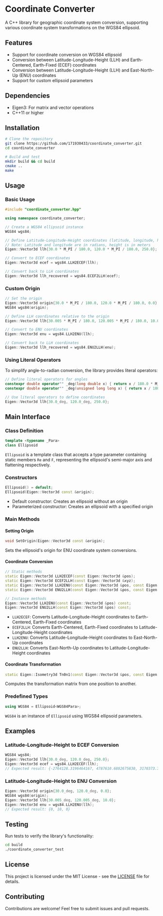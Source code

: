 # Coordinate Converter

A C++ library for geographic coordinate system conversion, supporting various coordinate system transformations on the WGS84 ellipsoid.

## Features

- Support for coordinate conversion on WGS84 ellipsoid
- Conversion between Latitude-Longitude-Height (LLH) and Earth-Centered, Earth-Fixed (ECEF) coordinates
- Conversion between Latitude-Longitude-Height (LLH) and East-North-Up (ENU) coordinates
- Support for custom ellipsoid parameters

## Dependencies

- Eigen3: For matrix and vector operations
- C++11 or higher

## Installation

```bash
# Clone the repository
git clone https://github.com/171930433/coordinate_converter.git
cd coordinate_converter

# Build and test
mkdir build && cd build
cmake ..
make
```

## Usage

### Basic Usage

```cpp
#include "coordinate_converter.hpp"

using namespace coordinate_converter;

// Create a WGS84 ellipsoid instance
WGS84 wgs84;

// Define Latitude-Longitude-Height coordinates (latitude, longitude, height)
// Note: Latitude and longitude are in radians, height is in meters
Eigen::Vector3d llh{30.0 * M_PI / 180.0, 120.0 * M_PI / 180.0, 250.0};

// Convert to ECEF coordinates
Eigen::Vector3d ecef = wgs84.LLH2ECEF(llh);

// Convert back to LLH coordinates
Eigen::Vector3d llh_recovered = wgs84.ECEF2LLH(ecef);
```

### Custom Origin

```cpp
// Set the origin
Eigen::Vector3d origin{30.0 * M_PI / 180.0, 120.0 * M_PI / 180.0, 0.0};
WGS84 wgs84(origin);

// Define LLH coordinates relative to the origin
Eigen::Vector3d llh{30.005 * M_PI / 180.0, 120.005 * M_PI / 180.0, 10.0};

// Convert to ENU coordinates
Eigen::Vector3d enu = wgs84.LLH2ENU(llh);

// Convert back to LLH coordinates
Eigen::Vector3d llh_recovered = wgs84.ENU2LLH(enu);
```

### Using Literal Operators

To simplify angle-to-radian conversion, the library provides literal operators:

```cpp
// Define literal operators for angles
constexpr double operator"" _deg(long double x) { return x / 180.0 * M_PI; }
constexpr double operator"" _deg(unsigned long long x) { return x / 180.0 * M_PI; }

// Use literal operators to define coordinates
Eigen::Vector3d llh{30.0_deg, 120.0_deg, 250.0};
```

## Main Interface

### Class Definition

```cpp
template <typename _Para>
class Ellipsoid
```

`Ellipsoid` is a template class that accepts a type parameter containing static members `Re` and `F`, representing the ellipsoid's semi-major axis and flattening respectively.

### Constructors

```cpp
Ellipsoid() = default;
Ellipsoid(Eigen::Vector3d const &origin);
```

- Default constructor: Creates an ellipsoid without an origin
- Parameterized constructor: Creates an ellipsoid with a specified origin

### Main Methods

#### Setting Origin

```cpp
void SetOrigin(Eigen::Vector3d const &origin);
```

Sets the ellipsoid's origin for ENU coordinate system conversions.

#### Coordinate Conversion

```cpp
// Static methods
static Eigen::Vector3d LLH2ECEF(const Eigen::Vector3d &pos);
static Eigen::Vector3d ECEF2LLH(const Eigen::Vector3d &xyz);
static Eigen::Vector3d LLH2ENU(const Eigen::Vector3d &pos, const Eigen::Vector3d &origin);
static Eigen::Vector3d ENU2LLH(const Eigen::Vector3d &pos, const Eigen::Vector3d &origin);

// Instance methods
Eigen::Vector3d LLH2ENU(const Eigen::Vector3d &pos) const;
Eigen::Vector3d ENU2LLH(const Eigen::Vector3d &pos) const;
```

- `LLH2ECEF`: Converts Latitude-Longitude-Height coordinates to Earth-Centered, Earth-Fixed coordinates
- `ECEF2LLH`: Converts Earth-Centered, Earth-Fixed coordinates to Latitude-Longitude-Height coordinates
- `LLH2ENU`: Converts Latitude-Longitude-Height coordinates to East-North-Up coordinates
- `ENU2LLH`: Converts East-North-Up coordinates to Latitude-Longitude-Height coordinates

#### Coordinate Transformation

```cpp
static Eigen::Isometry3d Tn0n1(const Eigen::Vector3d &pos, const Eigen::Vector3d &origin);
```

Computes the transformation matrix from one position to another.

### Predefined Types

```cpp
using WGS84 = Ellipsoid<WGS84Para>;
```

`WGS84` is an instance of `Ellipsoid` using WGS84 ellipsoid parameters.

## Examples

### Latitude-Longitude-Height to ECEF Conversion

```cpp
WGS84 wgs84;
Eigen::Vector3d llh{30.0_deg, 120.0_deg, 250.0};
Eigen::Vector3d ecef = wgs84.LLH2ECEF(llh);
// Expected result: {-2764128.3196464167, 4787610.6882675830, 3170373.7353836372}
```

### Latitude-Longitude-Height to ENU Conversion

```cpp
Eigen::Vector3d origin{30.0_deg, 120.0_deg, 0.0};
WGS84 wgs84(origin);
Eigen::Vector3d llh{30.005_deg, 120.005_deg, 10.0};
Eigen::Vector3d enu = wgs84.LLH2ENU(llh);
// Expected result: {0, 10, 0}
```

## Testing

Run tests to verify the library's functionality:

```bash
cd build
./coordinate_converter_test
```

## License

This project is licensed under the MIT License - see the [LICENSE](LICENSE) file for details.

## Contributing

Contributions are welcome! Feel free to submit issues and pull requests. 
